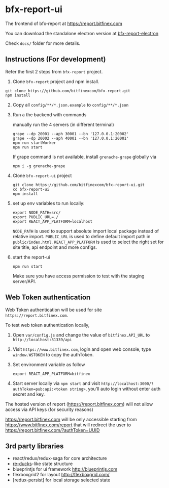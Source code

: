 # bfx-report-ui

The frontend of bfx-report at https://report.bitfinex.com

You can download the standalone electron version at [bfx-report-electron](https://github.com/bitfinexcom/bfx-report-electron)

Check `docs/` folder for more details.

## Instructions (For development)

Refer the first 2 steps from `bfx-report` project.

1. Clone `bfx-report` project and npm install.

```
git clone https://github.com/bitfinexcom/bfx-report.git
npm install
```

2. Copy all `config/**/*.json.example` to `config/**/*.json`

3. Run a the backend with commands

    manually run the 4 servers (in different terminal)

    ```
    grape --dp 20001 --aph 30001 --bn '127.0.0.1:20002'
    grape --dp 20002 --aph 40001 --bn '127.0.0.1:20001'
    npm run startWorker
    npm run start
    ```

    If grape command is not available, install  `grenache-grape` globally via

    `npm i -g grenache-grape`

4. Clone `bfx-report-ui` project

    ```
    git clone https://github.com/bitfinexcom/bfx-report-ui.git
    cd bfx-report-ui
    npm install
    ```

5. set up env variables to run locally:

    ```
    export NODE_PATH=src/
    export PUBLIC_URL=./
    export REACT_APP_PLATFORM=localhost
    ```

    `NODE_PATH` is used to support absolute import local package instead of relative import.
    `PUBLIC_URL` is used to define default import path in `public/index.html`.
    `REACT_APP_PLATFORM` is used to select the right set for site title, api endpoint and more configs.

6. start the report-ui

    ```
    npm run start
    ```

    Make sure you have access permission to test with the staging server/API.

## Web Token authentication

Web Token authentication will be used for site `https://report.bitfinex.com`.

To test web token authentication locally,

1. Open `var/config.js` and change the value of `bitfinex.API_URL` to `http://localhost:31339/api`

2. Visit `https://www.bitfinex.com`, login and open web console, type `window.WSTOKEN` to copy the authToken.

3. Set environment variable as follow

    ```
    export REACT_APP_PLATFORM=bitfinex
    ```

4. Start server locally via `npm start` and visit `http://localhost:3000/?authToken=pub:api:<token string>`, you'll auto login without enter auth secret and key.

The hosted version of report (https://report.bitfinex.com) will not allow access via API keys (for security reasons)

https://report.bitfinex.com will be only accessible starting from https://www.bitfinex.com/report that will redirect the user to https://report.bitfinex.com/?authToken=UUID

## 3rd party libraries

* react/redux/redux-saga for core architecture
* [re-ducks](https://github.com/alexnm/re-ducks)-like state structure
* blueprintjs for ui framework http://blueprintjs.com
* flexboxgrid2 for layout http://flexboxgrid.com/
* [redux-persist] for local storage selected state
